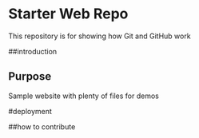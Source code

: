# Starter Web Repo

This repository is for showing how Git and GitHub work

##introduction


## Purpose

Sample website with plenty of files for demos

#deployment

##how to contribute
